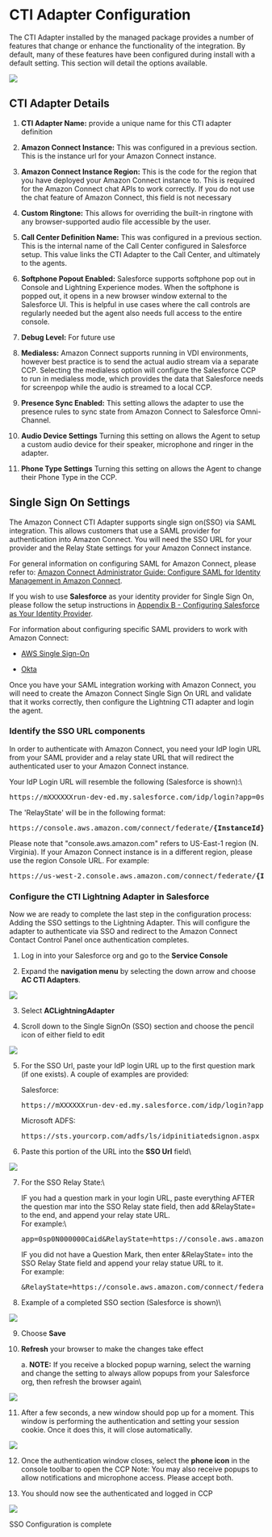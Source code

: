 <h1 class="toc">CTI Adapter Configuration</h1>

The CTI Adapter installed by the managed package provides a number of
features that change or enhance the functionality of the integration. By
default, many of these features have been configured during install with
a default setting. This section will detail the options available.

<img src="../media/image82.png" />

<h2 class="toc">CTI Adapter Details</h2>

1.  **CTI Adapter Name:** provide a unique name for this CTI adapter
    definition

2.  **Amazon Connect Instance:** This was configured in a previous
    section. This is the instance url for your Amazon Connect
    instance.

3.  **Amazon Connect Instance Region:** This is the code for the region
    that you have deployed your Amazon Connect instance to. This is
    required for the Amazon Connect chat APIs to work correctly. If you
    do not use the chat feature of Amazon Connect, this field is not
    necessary

4.  **Custom Ringtone:** This allows for overriding the built-in
    ringtone with any browser-supported audio file accessible by the
    user.

5.  **Call Center Definition Name:** This was configured in a previous
    section. This is the internal name of the Call Center configured in
    Salesforce setup. This value links the CTI Adapter to the Call
    Center, and ultimately to the agents.

6.  **Softphone Popout Enabled:** Salesforce supports softphone pop out
    in Console and Lightning Experience modes. When the softphone is
    popped out, it opens in a new browser window external to the
    Salesforce UI. This is helpful in use cases where the call controls
    are regularly needed but the agent also needs full access to the
    entire console.

7.  **Debug Level:** For future use

8.  **Medialess:** Amazon Connect supports running in VDI environments,
    however best practice is to send the actual audio stream via a
    separate CCP. Selecting the medialess option will configure the
    Salesforce CCP to run in medialess mode, which provides the data
    that Salesforce needs for screenpop while the audio is streamed to a
    local CCP.

9.  **Presence Sync Enabled:** This setting allows the adapter to use
    the presence rules to sync state from Amazon Connect to Salesforce
    Omni-Channel.

10. **Audio Device Settings** Turning this setting on allows the Agent 
    to setup a custom audio device for their speaker, microphone and 
    ringer in the adapter.

11. **Phone Type Settings** Turning this setting on allows the Agent to 
    change their Phone Type in the CCP.

<h2 class="toc">Single Sign On Settings</h2>

The Amazon Connect CTI Adapter supports single sign on(SSO) via SAML
integration. This allows customers that use a SAML provider for
authentication into Amazon Connect. You will need the SSO URL for your
provider and the Relay State settings for your Amazon Connect instance.

For general information on configuring SAML for Amazon Connect, please
refer to: [Amazon Connect Administrator Guide: Configure SAML for
Identity Management in Amazon
Connect](https://docs.aws.amazon.com/connect/latest/adminguide/configure-saml).

If you wish to use **Salesforce** as your identity provider for Single
Sign On, please follow the setup instructions in [Appendix B - Configuring Salesforce as Your Identity Provider](/classic/06%20Appendix%20B%20-%20Configuring%20Salesforce%20as%20Your%20Identity%20Provider/01%20Configuring%20Salesforce%20as%20Your%20Identity%20Provider.md#appendix-b---configuring-salesforce-as-your-identity-provider).

For information about configuring specific SAML providers to work with
Amazon Connect:

-   [AWS Single
    Sign-On](https://aws.amazon.com/blogs/contact-center/enabling-federation-with-aws-single-sign-on-and-amazon-connect/)

-   [Okta](https://aws.amazon.com/blogs/contact-center/configure-single-sign-on-for-amazon-connect-using-okta/)

Once you have your SAML integration working with Amazon Connect, you
will need to create the Amazon Connect Single Sign On URL and validate
that it works correctly, then configure the Lightning CTI adapter and
login the agent.

<h3 class="toc">Identify the SSO URL components</h3>

In order to authenticate with Amazon Connect, you need your IdP login
URL from your SAML provider and a relay state URL that will redirect the
authenticated user to your Amazon Connect instance.

Your IdP Login URL will resemble the following (Salesforce is shown):\

<pre>https://mXXXXXXrun-dev-ed.my.salesforce.com/idp/login?app=0sp0N000000Caid</pre>

The 'RelayState' will be in the following format:

<pre>https://console.aws.amazon.com/connect/federate/<b>{InstanceId}</b>?destination=%2Fconnect%2Fccp</pre>

Please note that "console.aws.amazon.com" refers to US-East-1 region (N.
Virginia). If your Amazon Connect instance is in a different region,
please use the region Console URL. For example:

<pre>https://us-west-2.console.aws.amazon.com/connect/federate/<b>{InstanceId}</b>?destination=%2Fconnect%2Fccp</pre>

<h3 class="toc">Configure the CTI Lightning Adapter in Salesforce</h3>

Now we are ready to complete the last step in the configuration process:
Adding the SSO settings to the Lightning Adapter. This will configure
the adapter to authenticate via SSO and redirect to the Amazon Connect
Contact Control Panel once authentication completes.

1.  Log in into your Salesforce org and go to the **Service Console**

2.  Expand the **navigation menu** by selecting the down arrow and
    choose **AC CTI Adapters**.

<img src="../media/image83.png" />

3.  Select **ACLightningAdapter**

4.  Scroll down to the Single SignOn (SSO) section and choose the pencil
    icon of either field to edit
    

<img src="../media/image84.png" />

5.  For the SSO Url, paste your IdP login URL up to the first question
    mark (if one exists). A couple of examples are provided:
    
    Salesforce:
    <pre>https://mXXXXXXrun-dev-ed.my.salesforce.com/idp/login?app=0sp0N000000Caid</pre>

    Microsoft ADFS:
    <pre>https://sts.yourcorp.com/adfs/ls/idpinitiatedsignon.aspx</pre>

6.  Paste this portion of the URL into the **SSO Url** field\

<img src="../media/image85.png" />

7.  For the SSO Relay State:\

    IF you had a question mark in your login URL, paste everything AFTER
    the question mar into the SSO Relay state field, then add
    &RelayState= to the end, and append your relay state URL.\
    For example:\

    <pre>app=0sp0N000000Caid&RelayState=https://console.aws.amazon.com/connect/federate/<b>{InstanceId}</b>?destination=%2Fconnect%2Fccp</pre>

    IF you did not have a Question Mark, then enter &RelayState= into
    the SSO Relay State field and append your relay statue URL to it.\
    For example:

    <pre>&RelayState=https://console.aws.amazon.com/connect/federate/instanceId?destination=%2Fconnect%2Fccp</pre>

8.  Example of a completed SSO section (Salesforce is shown)\

<img src="../media/image86.png" />

9.  Choose **Save**

10. **Refresh** your browser to make the changes take effect

    a.  **NOTE:** If you receive a blocked popup warning, select the
        warning and change the setting to always allow popups from your
        Salesforce org, then refresh the browser again\
    

<img src="../media/image87.png" />

11. After a few seconds, a new window should pop up for a moment. This
    window is performing the authentication and setting your session
    cookie. Once it does this, it will close automatically.

<img src="../media/image88.png" />

12. Once the authentication window closes, select the **phone icon** in
    the console toolbar to open the CCP
    Note: You may also receive popups to allow notifications and
    microphone access. Please accept both.

13. You should now see the authenticated and logged in CCP

<img src="../media/image89.png" />

SSO Configuration is complete
